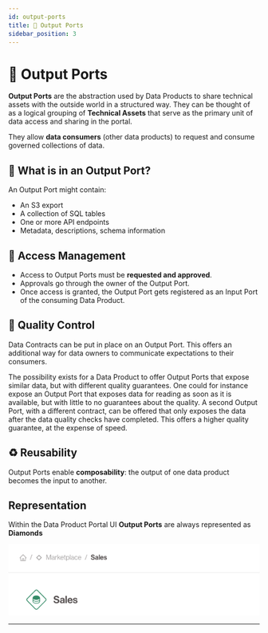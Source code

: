 ```yaml
---
id: output-ports
title: 🔷 Output Ports
sidebar_position: 3
---
```


# 🔷 Output Ports

**Output Ports** are the abstraction used by Data Products to share technical assets with the outside world in a structured way.
They can be thought of as a logical grouping of **Technical Assets** that serve as the primary unit of data access and sharing in the portal.

They allow **data consumers** (other data products) to request and consume governed collections of data.

## 🧩 What is in an Output Port?

An Output Port might contain:
- An S3 export
- A collection of SQL tables
- One or more API endpoints
- Metadata, descriptions, schema information

## 🔐 Access Management

- Access to Output Ports must be **requested and approved**.
- Approvals go through the owner of the Output Port.
- Once access is granted, the Output Port gets registered as an Input Port of the consuming Data Product.

## 💎 Quality Control

Data Contracts can be put in place on an Output Port.
This offers an additional way for data owners to communicate expectations to their consumers.

The possibility exists for a Data Product to offer Output Ports that expose similar data, but with different quality guarantees.
One could for instance expose an Output Port that exposes data for reading as soon as it is available, but with little to no guarantees about the quality.
A second Output Port, with a different contract, can be offered that only exposes the data after the data quality checks have completed.
This offers a higher quality guarantee, at the expense of speed.

## ♻️ Reusability

Output Ports enable **composability**: the output of one data product becomes the input to another.

## Representation

Within the Data Product Portal UI **Output Ports** are always represented as **Diamonds**

![Dataset Example](./img/dataset.png)

---
